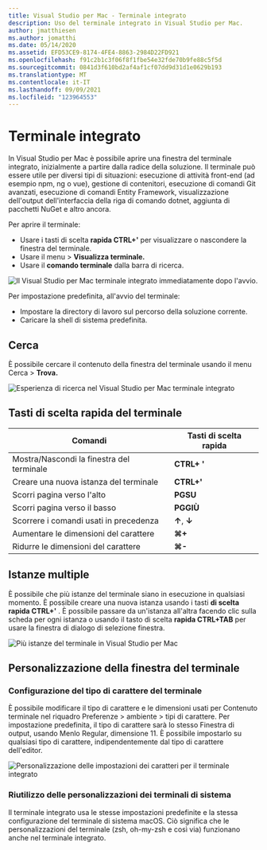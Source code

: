 ```yaml
---
title: Visual Studio per Mac - Terminale integrato
description: Uso del terminale integrato in Visual Studio per Mac.
author: jmatthiesen
ms.author: jomatthi
ms.date: 05/14/2020
ms.assetid: EFD53CE9-8174-4FE4-8863-2984D22FD921
ms.openlocfilehash: f91c2b1c3f06f8f1fbe54e32fde70b9fe88c5f5d
ms.sourcegitcommit: 0841d3f610bd2af4af1cf07dd9d31d1e0629b193
ms.translationtype: MT
ms.contentlocale: it-IT
ms.lasthandoff: 09/09/2021
ms.locfileid: "123964553"
---
```

# <a name="integrated-terminal"></a>Terminale integrato
In Visual Studio per Mac è possibile aprire una finestra del terminale integrato, inizialmente a partire dalla radice della soluzione. Il terminale può essere utile per diversi tipi di situazioni: esecuzione di attività front-end (ad esempio npm, ng o vue), gestione di contenitori, esecuzione di comandi Git avanzati, esecuzione di comandi Entity Framework, visualizzazione dell'output dell'interfaccia della riga di comando dotnet, aggiunta di pacchetti NuGet e altro ancora. 

Per aprire il terminale:
- Usare i tasti di scelta **rapida CTRL+'** per visualizzare o nascondere la finestra del terminale.
- Usare  il menu \> **Visualizza terminale.**
- Usare il **comando terminale** dalla barra di ricerca.

![*Il Visual Studio per Mac terminale integrato immediatamente dopo l'avvio.*](media/integrated-terminal-intro.png)

Per impostazione predefinita, all'avvio del terminale:
- Impostare la directory di lavoro sul percorso della soluzione corrente.
- Caricare la shell di sistema predefinita.

## <a name="search"></a>Cerca
È possibile cercare il contenuto della finestra del terminale usando il menu Cerca > **Trova.**

![*Esperienza di ricerca nel Visual Studio per Mac terminale integrato*](media/integrated-terminal-search.png)

## <a name="terminal-keyboard-shortcuts"></a>Tasti di scelta rapida del terminale
|Comandi|Tasti di scelta rapida|
|-|-|
|Mostra/Nascondi la finestra del terminale|**CTRL+ '**|
|Creare una nuova istanza del terminale|**CTRL+'**|
|Scorri pagina verso l'alto|**PGSU**|
|Scorri pagina verso il basso|**PGGIÙ**|
|Scorrere i comandi usati in precedenza|**↑**, **↓**|
|Aumentare le dimensioni del carattere|**⌘+**|
|Ridurre le dimensioni del carattere|**⌘-**|

## <a name="multiple-instances"></a>Istanze multiple
È possibile che più istanze del terminale siano in esecuzione in qualsiasi momento. È possibile creare una nuova istanza usando i tasti **di scelta rapida CTRL+'** . È possibile passare da un'istanza all'altra facendo clic sulla scheda per ogni istanza o usando il tasto di scelta **rapida CTRL+TAB** per usare la finestra di dialogo di selezione finestra.

![*Più istanze del terminale in Visual Studio per Mac*](media/integrated-terminal-multiple-instances.png) 

## <a name="customizing-the-terminal-window"></a>Personalizzazione della finestra del terminale
### <a name="configuring-the-terminal-font"></a>Configurazione del tipo di carattere del terminale
È possibile modificare il tipo di carattere e le dimensioni usati per Contenuto terminale nel riquadro Preferenze > ambiente > tipi di carattere. Per impostazione predefinita, il tipo di carattere sarà lo stesso Finestra di output, usando Menlo Regular, dimensione 11. È possibile impostarlo su qualsiasi tipo di carattere, indipendentemente dal tipo di carattere dell'editor.

![*Personalizzazione delle impostazioni dei caratteri per il terminale integrato*](media/integrated-terminal-change-font.png)

### <a name="reusing-system-terminal-customizations"></a>Riutilizzo delle personalizzazioni dei terminali di sistema
Il terminale integrato usa le stesse impostazioni predefinite e la stessa configurazione del terminale di sistema macOS. Ciò significa che le personalizzazioni del terminale (zsh, oh-my-zsh e così via) funzionano anche nel terminale integrato.
